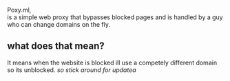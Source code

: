 Poxy.ml,
<br> is a simple web proxy that bypasses blocked pages and is handled by a guy who can change domains on the fly. 
## what does that mean?
It means when the website is blocked ill use a competely different domain so its unblocked.
*so stick around for updatea*
